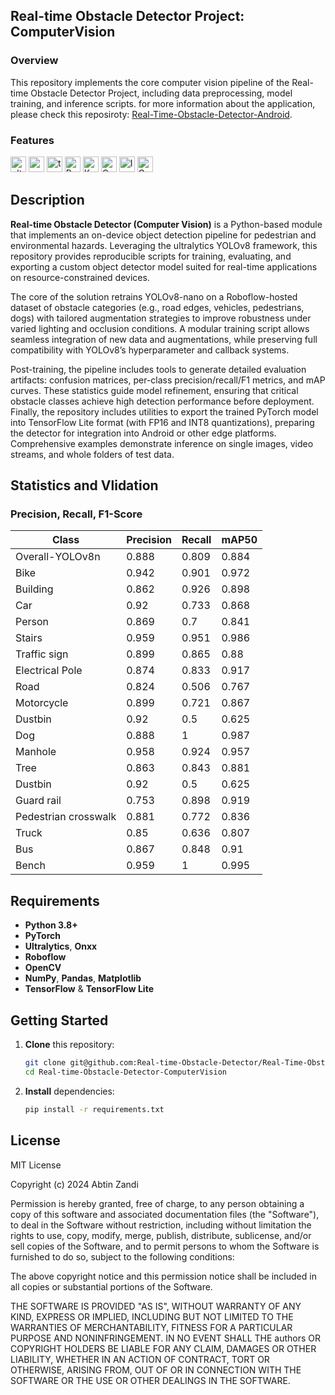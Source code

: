 
## Real-time Obstacle Detector Project: ComputerVision

### Overview

This repository implements the core computer vision pipeline of the Real-time Obstacle Detector Project, including data preprocessing, model training, and inference scripts. for more information about the application, please check this reposiroty: [Real-Time-Obstacle-Detector-Android](https://github.com/Abtinz/Real-Time-Obstacle-Detector-Android).

### Features
<img src="https://avatars.githubusercontent.com/u/26833451?s=200&v=4" alt="ultralytics" width="25" height="25" /> <img src="https://avatars.githubusercontent.com/u/53104118?s=200&v=4" alt="roboflow" width="25" height="25" />
<img src="https://avatars.githubusercontent.com/u/15658638?s=200&v=4" alt="tesorflow" width="25" height="25" /> <img src="https://avatars.githubusercontent.com/u/21003710?s=200&v=4" alt="PyTorch" width="25" height="25" /> <img src="https://avatars.githubusercontent.com/u/34455048?s=200&v=4" alt="Keras" width="25" height="25" /> <img src="https://avatars.githubusercontent.com/u/31675368?s=200&v=4" alt="ONNX" width="25" height="25" /> <img src="https://irangpu.com/wp-content/uploads/2019/05/IG_Logo-e1713278154978.png" alt="IranGPU" width="25" height="25" /> <img src="https://avatars.githubusercontent.com/u/33467679?s=200&v=4" alt="Google Colab" width="25" height="25" />

## Description

**Real-time Obstacle Detector (Computer Vision)** is a Python-based module that implements an on-device object detection pipeline for pedestrian and environmental hazards. Leveraging the ultralytics YOLOv8 framework, this repository provides reproducible scripts for training, evaluating, and exporting a custom object detector model suited for real-time applications on resource-constrained devices.

The core of the solution retrains YOLOv8-nano on a Roboflow-hosted dataset of obstacle categories (e.g., road edges, vehicles, pedestrians, dogs) with tailored augmentation strategies to improve robustness under varied lighting and occlusion conditions. A modular training script allows seamless integration of new data and augmentations, while preserving full compatibility with YOLOv8’s hyperparameter and callback systems.

Post-training, the pipeline includes tools to generate detailed evaluation artifacts: confusion matrices, per-class precision/recall/F1 metrics, and mAP curves. These statistics guide model refinement, ensuring that critical obstacle classes achieve high detection performance before deployment. Finally, the repository includes utilities to export the trained PyTorch model into TensorFlow Lite format (with FP16 and INT8 quantizations), preparing the detector for integration into Android or other edge platforms. Comprehensive examples demonstrate inference on single images, video streams, and whole folders of test data.

## Statistics and Vlidation

### Precision, Recall, F1-Score

| Class      | Precision | Recall | mAP50 |
| ---------- | --------- | ------ | -------- |
| Overall-YOLOv8n        | 0.888    |   0.809   |    0.884     |
| Bike      | 0.942      | 0.901   | 0.972     |
| Building    | 0.862      | 0.926   | 0.898    |
| Car | 0.92      | 0.733   | 0.868     |
| Person |   0.869   |  0.7  |   0.841   |
| Stairs |    0.959  |    0.951   |   0.986  |
| Traffic sign |   0.899    |  0.865    |   0.88   |
| Electrical Pole |   0.874  |    0.833   |   0.917    |
| Road |  0.824   |   0.506   |   0.767    |
| Motorcycle |   0.899  |   0.721  |    0.867   |
| Dustbin  | 0.92    |    0.5   |   0.625     |
| Dog  | 0.888    |      1   |   0.987     |
| Manhole  | 0.958  |    0.924  |    0.957     |
| Tree  | 0.863   |   0.843  |    0.881     |
| Dustbin  | 0.92    |    0.5   |   0.625     |
| Guard rail  | 0.753   |   0.898   |   0.919    |
| Pedestrian crosswalk  | 0.881   |    0.772  |    0.836    |
| Truck  | 0.85    |  0.636   |   0.807    |
| Bus  | 0.867   |   0.848    |   0.91    |
| Bench  | 0.959    |      1    |  0.995    |


## Requirements

* **Python 3.8+**
* **PyTorch**
* **Ultralytics**, **Onxx** 
* **Roboflow**
* **OpenCV**
* **NumPy**, **Pandas**, **Matplotlib**
* **TensorFlow** & **TensorFlow Lite**

## Getting Started

1. **Clone** this repository:

   ```bash
   git clone git@github.com:Real-time-Obstacle-Detector/Real-Time-Obstacle-Detector-ComputerVision.git
   cd Real-time-Obstacle-Detector-ComputerVision
   ```
2. **Install** dependencies:

   ```bash
   pip install -r requirements.txt
   ```

## License

MIT License

Copyright (c) 2024 Abtin Zandi

Permission is hereby granted, free of charge, to any person obtaining a copy
of this software and associated documentation files (the "Software"), to deal
in the Software without restriction, including without limitation the rights
to use, copy, modify, merge, publish, distribute, sublicense, and/or sell
copies of the Software, and to permit persons to whom the Software is
furnished to do so, subject to the following conditions:

The above copyright notice and this permission notice shall be included in all
copies or substantial portions of the Software.

THE SOFTWARE IS PROVIDED "AS IS", WITHOUT WARRANTY OF ANY KIND, EXPRESS OR
IMPLIED, INCLUDING BUT NOT LIMITED TO THE WARRANTIES OF MERCHANTABILITY,
FITNESS FOR A PARTICULAR PURPOSE AND NONINFRINGEMENT. IN NO EVENT SHALL THE
authors OR COPYRIGHT HOLDERS BE LIABLE FOR ANY CLAIM, DAMAGES OR OTHER
LIABILITY, WHETHER IN AN ACTION OF CONTRACT, TORT OR OTHERWISE, ARISING FROM,
OUT OF OR IN CONNECTION WITH THE SOFTWARE OR THE USE OR OTHER DEALINGS IN THE
SOFTWARE.
